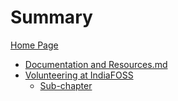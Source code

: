 # Summary

[Home Page](./README.md)
- [Documentation and Resources.md](./documentation-and-resources.md)
- [Volunteering at IndiaFOSS](nested/README.md)
    - [Sub-chapter](nested/sub-chapter.md)

